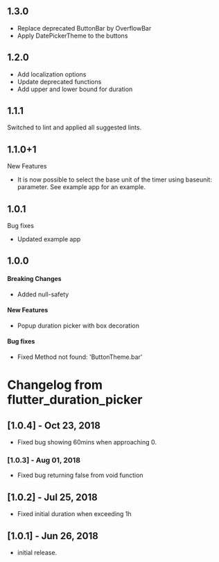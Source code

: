 ## 1.3.0
* Replace deprecated ButtonBar by OverflowBar
* Apply DatePickerTheme to the buttons

## 1.2.0
* Add localization options
* Update deprecated functions
* Add upper and lower bound for duration

## 1.1.1
Switched to lint and applied all suggested lints.

## 1.1.0+1
New Features
* It is now possible to select the base unit of the timer using baseunit: parameter. 
See example app for an example.
  
## 1.0.1
Bug fixes
* Updated example app

## 1.0.0
#### Breaking Changes
* Added null-safety
#### New Features
* Popup duration picker with box decoration
#### Bug fixes
* Fixed Method not found: 'ButtonTheme.bar'

# Changelog from flutter_duration_picker
## [1.0.4] - Oct 23, 2018

* Fixed bug showing 60mins when approaching 0.

### [1.0.3] - Aug 01, 2018

* Fixed bug returning false from void function

## [1.0.2] - Jul 25, 2018

* Fixed initial duration when exceeding 1h

## [1.0.1] - Jun 26, 2018	 

* initial release.

